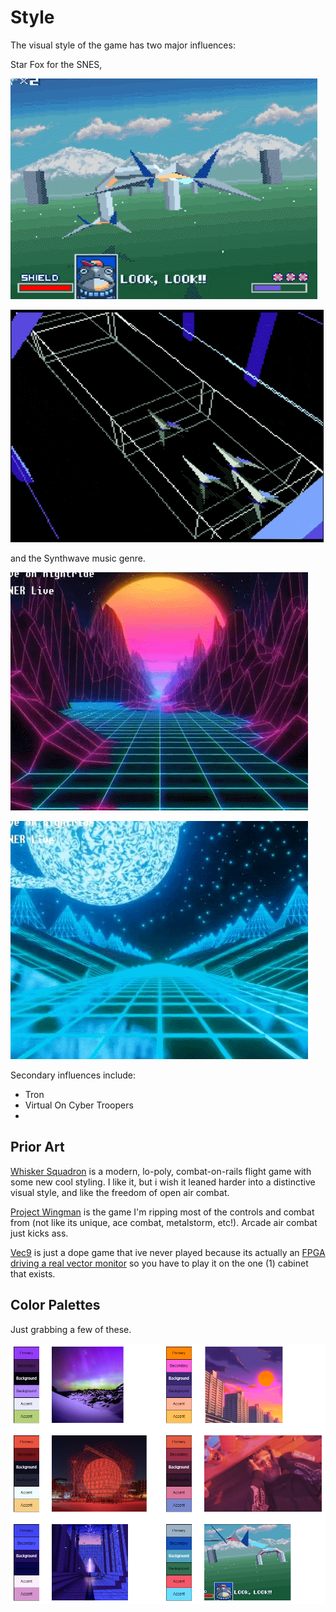 # Style

The visual style of the game has two major influences: 

Star Fox for the SNES,

![](/docs/art/starfox1.gif)

![](/docs/art/starfox2.gif)

and the Synthwave music genre.

![](/docs/art/synthwave1.gif)

![](/docs/art/synthwave2.gif)

Secondary influences include:

- Tron
- Virtual On Cyber Troopers
- 

## Prior Art

[Whisker Squadron](https://store.steampowered.com/app/1303400/Whisker_Squadron/) is a modern, lo-poly, combat-on-rails flight game with some new cool styling. I like it, but i wish it leaned harder into a distinctive visual style, and like the freedom of open air combat.

[Project Wingman](https://store.steampowered.com/app/895870/Project_Wingman/) is the game I'm ripping most of the controls and combat from (not like its unique, ace combat, metalstorm, etc!). Arcade air combat just kicks ass.

[Vec9](http://vec9.com/) is just a dope game that ive never played because its actually an [FPGA driving a real vector monitor](https://www.andrewreitano.com/posts/vec9/) so you have to play it on the one (1) cabinet that exists.


## Color Palettes

Just grabbing a few of these.

![](/docs/art/pallettes.drawio.png)

